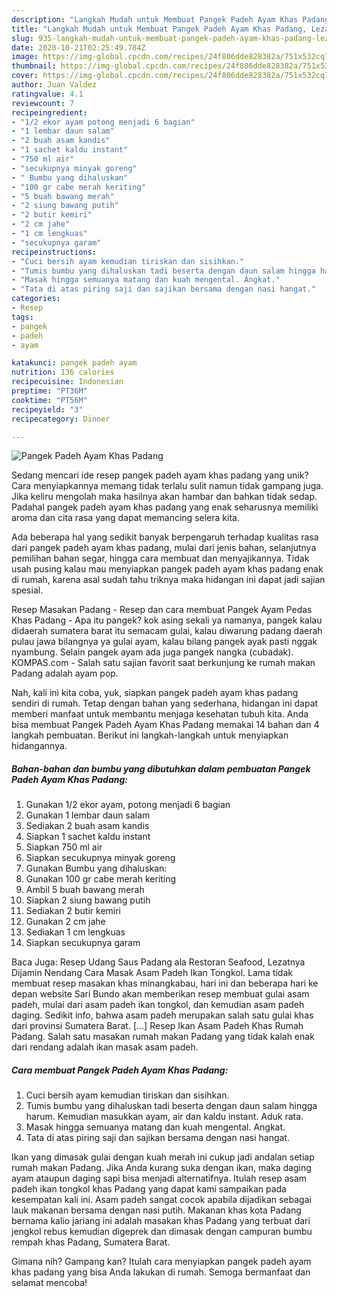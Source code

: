```yaml
---
description: "Langkah Mudah untuk Membuat Pangek Padeh Ayam Khas Padang, Lezat"
title: "Langkah Mudah untuk Membuat Pangek Padeh Ayam Khas Padang, Lezat"
slug: 935-langkah-mudah-untuk-membuat-pangek-padeh-ayam-khas-padang-lezat
date: 2020-10-21T02:25:49.784Z
image: https://img-global.cpcdn.com/recipes/24f806dde828382a/751x532cq70/pangek-padeh-ayam-khas-padang-foto-resep-utama.jpg
thumbnail: https://img-global.cpcdn.com/recipes/24f806dde828382a/751x532cq70/pangek-padeh-ayam-khas-padang-foto-resep-utama.jpg
cover: https://img-global.cpcdn.com/recipes/24f806dde828382a/751x532cq70/pangek-padeh-ayam-khas-padang-foto-resep-utama.jpg
author: Juan Valdez
ratingvalue: 4.1
reviewcount: 7
recipeingredient:
- "1/2 ekor ayam potong menjadi 6 bagian"
- "1 lembar daun salam"
- "2 buah asam kandis"
- "1 sachet kaldu instant"
- "750 ml air"
- "secukupnya minyak goreng"
- " Bumbu yang dihaluskan"
- "100 gr cabe merah keriting"
- "5 buah bawang merah"
- "2 siung bawang putih"
- "2 butir kemiri"
- "2 cm jahe"
- "1 cm lengkuas"
- "secukupnya garam"
recipeinstructions:
- "Cuci bersih ayam kemudian tiriskan dan sisihkan."
- "Tumis bumbu yang dihaluskan tadi beserta dengan daun salam hingga harum. Kemudian masukkan ayam, air dan kaldu instant. Aduk rata."
- "Masak hingga semuanya matang dan kuah mengental. Angkat."
- "Tata di atas piring saji dan sajikan bersama dengan nasi hangat."
categories:
- Resep
tags:
- pangek
- padeh
- ayam

katakunci: pangek padeh ayam 
nutrition: 136 calories
recipecuisine: Indonesian
preptime: "PT36M"
cooktime: "PT56M"
recipeyield: "3"
recipecategory: Dinner

---
```



![Pangek Padeh Ayam Khas Padang](https://img-global.cpcdn.com/recipes/24f806dde828382a/751x532cq70/pangek-padeh-ayam-khas-padang-foto-resep-utama.jpg)

Sedang mencari ide resep pangek padeh ayam khas padang yang unik? Cara menyiapkannya memang tidak terlalu sulit namun tidak gampang juga. Jika keliru mengolah maka hasilnya akan hambar dan bahkan tidak sedap. Padahal pangek padeh ayam khas padang yang enak seharusnya memiliki aroma dan cita rasa yang dapat memancing selera kita.

Ada beberapa hal yang sedikit banyak berpengaruh terhadap kualitas rasa dari pangek padeh ayam khas padang, mulai dari jenis bahan, selanjutnya pemilihan bahan segar, hingga cara membuat dan menyajikannya. Tidak usah pusing kalau mau menyiapkan pangek padeh ayam khas padang enak di rumah, karena asal sudah tahu triknya maka hidangan ini dapat jadi sajian spesial.

Resep Masakan Padang - Resep dan cara membuat Pangek Ayam Pedas Khas Padang - Apa itu pangek? kok asing sekali ya namanya, pangek kalau didaerah sumatera barat itu semacam gulai, kalau diwarung padang daerah pulau jawa bilangnya ya gulai ayam, kalau bilang pangek ayak pasti nggak nyambung. Selain pangek ayam ada juga pangek nangka (cubadak). KOMPAS.com - Salah satu sajian favorit saat berkunjung ke rumah makan Padang adalah ayam pop.


Nah, kali ini kita coba, yuk, siapkan pangek padeh ayam khas padang sendiri di rumah. Tetap dengan bahan yang sederhana, hidangan ini dapat memberi manfaat untuk membantu menjaga kesehatan tubuh kita. Anda bisa membuat Pangek Padeh Ayam Khas Padang memakai 14 bahan dan 4 langkah pembuatan. Berikut ini langkah-langkah untuk menyiapkan hidangannya.

<!--inarticleads1-->

##### Bahan-bahan dan bumbu yang dibutuhkan dalam pembuatan Pangek Padeh Ayam Khas Padang:

1. Gunakan 1/2 ekor ayam, potong menjadi 6 bagian
1. Gunakan 1 lembar daun salam
1. Sediakan 2 buah asam kandis
1. Siapkan 1 sachet kaldu instant
1. Siapkan 750 ml air
1. Siapkan secukupnya minyak goreng
1. Gunakan  Bumbu yang dihaluskan:
1. Gunakan 100 gr cabe merah keriting
1. Ambil 5 buah bawang merah
1. Siapkan 2 siung bawang putih
1. Sediakan 2 butir kemiri
1. Gunakan 2 cm jahe
1. Sediakan 1 cm lengkuas
1. Siapkan secukupnya garam


Baca Juga: Resep Udang Saus Padang ala Restoran Seafood, Lezatnya Dijamin Nendang Cara Masak Asam Padeh Ikan Tongkol. Lama tidak membuat resep masakan khas minangkabau, hari ini dan beberapa hari ke depan website Sari Bundo akan memberikan resep membuat gulai asam padeh, mulai dari asam padeh ikan tongkol, dan kemudian asam padeh daging. Sedikit info, bahwa asam padeh merupakan salah satu gulai khas dari provinsi Sumatera Barat. […] Resep Ikan Asam Padeh Khas Rumah Padang. Salah satu masakan rumah makan Padang yang tidak kalah enak dari rendang adalah ikan masak asam padeh. 

<!--inarticleads2-->

##### Cara membuat Pangek Padeh Ayam Khas Padang:

1. Cuci bersih ayam kemudian tiriskan dan sisihkan.
1. Tumis bumbu yang dihaluskan tadi beserta dengan daun salam hingga harum. Kemudian masukkan ayam, air dan kaldu instant. Aduk rata.
1. Masak hingga semuanya matang dan kuah mengental. Angkat.
1. Tata di atas piring saji dan sajikan bersama dengan nasi hangat.


Ikan yang dimasak gulai dengan kuah merah ini cukup jadi andalan setiap rumah makan Padang. Jika Anda kurang suka dengan ikan, maka daging ayam ataupun daging sapi bisa menjadi alternatifnya. Itulah resep asam padeh ikan tongkol khas Padang yang dapat kami sampaikan pada kesempatan kali ini. Asam padeh sangat cocok apabila dijadikan sebagai lauk makanan bersama dengan nasi putih. Makanan khas kota Padang bernama kalio jariang ini adalah masakan khas Padang yang terbuat dari jengkol rebus kemudian digeprek dan dimasak dengan campuran bumbu rempah khas Padang, Sumatera Barat. 

Gimana nih? Gampang kan? Itulah cara menyiapkan pangek padeh ayam khas padang yang bisa Anda lakukan di rumah. Semoga bermanfaat dan selamat mencoba!

